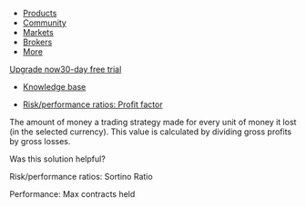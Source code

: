 -   [Products](https://www.tradingview.com/chart/)
-   [Community](https://www.tradingview.com/ideas/)
-   [Markets](https://www.tradingview.com/markets/)
-   [Brokers](https://www.tradingview.com/brokers/)
-   [More](https://www.tradingview.com/support/)

[Upgrade now30-day free trial](https://www.tradingview.com/pricing/?source=header_go_pro_button&feature=Buy%20Trial)

-   [Knowledge base](https://www.tradingview.com/)

-   [Risk/performance ratios: Profit factor](https://www.tradingview.com/support/solutions/43000681698-risk-performance-ratios-profit-factor/)

The amount of money a trading strategy made for every unit of money it lost (in the selected currency). This value is calculated by dividing gross profits by gross losses.

Was this solution helpful?

Risk/performance ratios: Sortino Ratio

Performance: Max contracts held